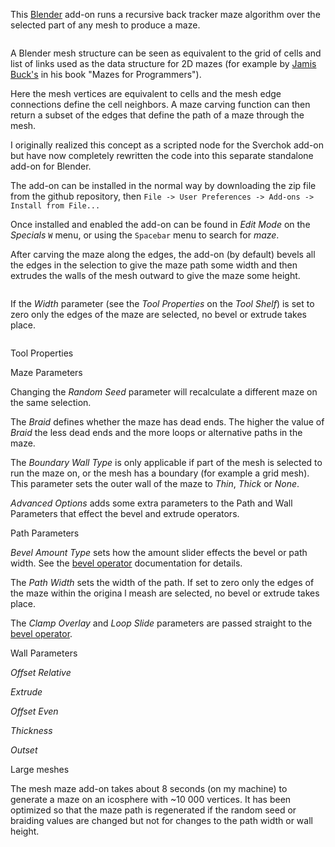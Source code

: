 This [Blender]() add-on runs a recursive back tracker maze algorithm over the selected part of any mesh to produce a maze.

![]()

A Blender mesh structure can be seen as equivalent to the grid of cells and list of links used as the data structure for 2D mazes (for example by [Jamis Buck's](http://weblog.jamisbuck.org/2011/2/7/maze-generation-algorithm-recap) in his book "Mazes for Programmers").

Here the mesh vertices are equivalent to cells and the mesh edge connections define the cell neighbors. A maze carving function can then return a subset of the edges that define the path of a maze through the mesh.

I originally realized this concept as a scripted node for the Sverchok add-on but have now completely rewritten the code into this separate standalone add-on for Blender.

The add-on can be installed in the normal way by downloading the zip file from the github repository, then `File -> User Preferences -> Add-ons -> Install from File...`

Once installed and enabled the add-on can be found in *Edit Mode* on the *Specials* `W` menu, or using the `Spacebar` menu to search for *maze*.

After carving the maze along the edges, the add-on (by default) bevels all the edges in the selection to give the maze path some width and then extrudes the walls of the mesh outward to give the maze some height.

![]()

If the *Width* parameter (see the *Tool Properties* on the *Tool Shelf*) is set to zero only the edges of the maze are selected, no bevel or extrude takes place.

![]()

Tool Properties

Maze Parameters

Changing the *Random Seed* parameter will recalculate a different maze on the same selection.

The *Braid* defines whether the maze has dead ends. The higher the value of *Braid* the less dead ends and the more loops or alternative paths in the maze.

The *Boundary Wall Type* is only applicable if part of the mesh is selected to run the maze on, or the mesh has a boundary (for example a grid mesh). This parameter sets the outer wall of the maze to *Thin*, *Thick* or *None*.

*Advanced Options* adds some extra parameters to the Path and Wall Parameters that effect the bevel and extrude operators.

Path Parameters

*Bevel Amount Type* sets how the amount slider effects the bevel or path width. See the [bevel operator]() documentation for details.

The *Path Width* sets the width of the path. If set to zero only the edges of the maze within the origina l meash are selected, no bevel or extrude takes place.

The *Clamp Overlay* and *Loop Slide* parameters are passed straight to the [bevel operator]().

Wall Parameters

*Offset Relative*

*Extrude*

*Offset Even*

*Thickness*

*Outset*

Large meshes

The mesh maze add-on takes about 8 seconds (on my machine) to generate a maze on an icosphere with ~10 000 vertices. It has been optimized so that the maze path is regenerated if the random seed or braiding values are changed but not for changes to the path width or wall height.
